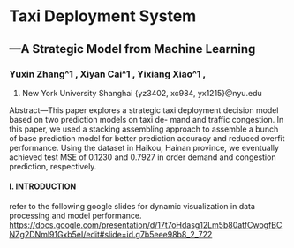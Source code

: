 # Taxi Deployment System

## —A Strategic Model from Machine Learning

### Yuxin Zhang^1 , Xiyan Cai^1 , Yixiang Xiao^1 ,

1. New York University Shanghai
{yz3402, xc984, yx1215}@nyu.edu

Abstract—This paper explores a strategic taxi deployment
decision model based on two prediction models on taxi de-
mand and traffic congestion. In this paper, we used a stacking
assembling approach to assemble a bunch of base prediction
model for better prediction accuracy and reduced overfit
performance. Using the dataset in Haikou, Hainan province,
we eventually achieved test MSE of 0.1230 and 0.7927 in order
demand and congestion prediction, respectively.

#### I. INTRODUCTION

refer to the following google slides for dynamic visualization in data processing and model performance.
https://docs.google.com/presentation/d/17t7oHdasg12Lm5b80atfCwogfBCNZg2DNml91Gxb5eI/edit#slide=id.g7b5eee98b8_2_722
